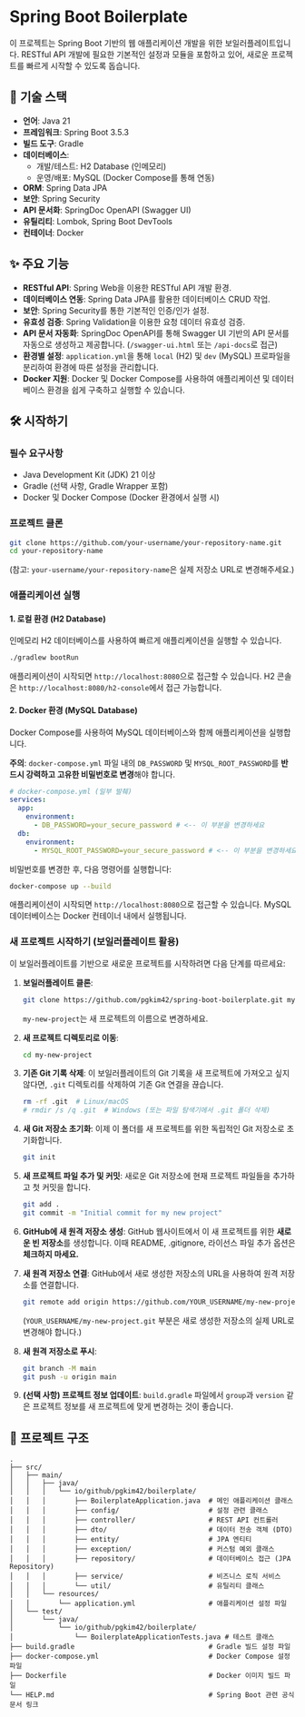 # Spring Boot Boilerplate

이 프로젝트는 Spring Boot 기반의 웹 애플리케이션 개발을 위한 보일러플레이트입니다. RESTful API 개발에 필요한 기본적인 설정과 모듈을 포함하고 있어, 새로운 프로젝트를 빠르게 시작할 수 있도록 돕습니다.

## 🚀 기술 스택

*   **언어**: Java 21
*   **프레임워크**: Spring Boot 3.5.3
*   **빌드 도구**: Gradle
*   **데이터베이스**: 
    *   개발/테스트: H2 Database (인메모리)
    *   운영/배포: MySQL (Docker Compose를 통해 연동)
*   **ORM**: Spring Data JPA
*   **보안**: Spring Security
*   **API 문서화**: SpringDoc OpenAPI (Swagger UI)
*   **유틸리티**: Lombok, Spring Boot DevTools
*   **컨테이너**: Docker

## ✨ 주요 기능

*   **RESTful API**: Spring Web을 이용한 RESTful API 개발 환경.
*   **데이터베이스 연동**: Spring Data JPA를 활용한 데이터베이스 CRUD 작업.
*   **보안**: Spring Security를 통한 기본적인 인증/인가 설정.
*   **유효성 검증**: Spring Validation을 이용한 요청 데이터 유효성 검증.
*   **API 문서 자동화**: SpringDoc OpenAPI를 통해 Swagger UI 기반의 API 문서를 자동으로 생성하고 제공합니다. (`/swagger-ui.html` 또는 `/api-docs`로 접근)
*   **환경별 설정**: `application.yml`을 통해 `local` (H2) 및 `dev` (MySQL) 프로파일을 분리하여 환경에 따른 설정을 관리합니다.
*   **Docker 지원**: Docker 및 Docker Compose를 사용하여 애플리케이션 및 데이터베이스 환경을 쉽게 구축하고 실행할 수 있습니다.

## 🛠️ 시작하기

### 필수 요구사항

*   Java Development Kit (JDK) 21 이상
*   Gradle (선택 사항, Gradle Wrapper 포함)
*   Docker 및 Docker Compose (Docker 환경에서 실행 시)

### 프로젝트 클론

```bash
git clone https://github.com/your-username/your-repository-name.git
cd your-repository-name
```
(참고: `your-username/your-repository-name`은 실제 저장소 URL로 변경해주세요.)

### 애플리케이션 실행

#### 1. 로컬 환경 (H2 Database)

인메모리 H2 데이터베이스를 사용하여 빠르게 애플리케이션을 실행할 수 있습니다.

```bash
./gradlew bootRun
```

애플리케이션이 시작되면 `http://localhost:8080`으로 접근할 수 있습니다. H2 콘솔은 `http://localhost:8080/h2-console`에서 접근 가능합니다.

#### 2. Docker 환경 (MySQL Database)

Docker Compose를 사용하여 MySQL 데이터베이스와 함께 애플리케이션을 실행합니다.

**주의**: `docker-compose.yml` 파일 내의 `DB_PASSWORD` 및 `MYSQL_ROOT_PASSWORD`를 **반드시 강력하고 고유한 비밀번호로 변경**해야 합니다.

```yaml
# docker-compose.yml (일부 발췌)
services:
  app:
    environment:
      - DB_PASSWORD=your_secure_password # <-- 이 부분을 변경하세요
  db:
    environment:
      - MYSQL_ROOT_PASSWORD=your_secure_password # <-- 이 부분을 변경하세요
```

비밀번호를 변경한 후, 다음 명령어를 실행합니다:

```bash
docker-compose up --build
```

애플리케이션이 시작되면 `http://localhost:8080`으로 접근할 수 있습니다. MySQL 데이터베이스는 Docker 컨테이너 내에서 실행됩니다.

### 새 프로젝트 시작하기 (보일러플레이트 활용)

이 보일러플레이트를 기반으로 새로운 프로젝트를 시작하려면 다음 단계를 따르세요:

1.  **보일러플레이트 클론**:
    ```bash
    git clone https://github.com/pgkim42/spring-boot-boilerplate.git my-new-project
    ```
    `my-new-project`는 새 프로젝트의 이름으로 변경하세요.

2.  **새 프로젝트 디렉토리로 이동**:
    ```bash
    cd my-new-project
    ```

3.  **기존 Git 기록 삭제**:
    이 보일러플레이트의 Git 기록을 새 프로젝트에 가져오고 싶지 않다면, `.git` 디렉토리를 삭제하여 기존 Git 연결을 끊습니다.
    ```bash
    rm -rf .git  # Linux/macOS
    # rmdir /s /q .git  # Windows (또는 파일 탐색기에서 .git 폴더 삭제)
    ```

4.  **새 Git 저장소 초기화**:
    이제 이 폴더를 새 프로젝트를 위한 독립적인 Git 저장소로 초기화합니다.
    ```bash
    git init
    ```

5.  **새 프로젝트 파일 추가 및 커밋**:
    새로운 Git 저장소에 현재 프로젝트 파일들을 추가하고 첫 커밋을 합니다.
    ```bash
    git add .
    git commit -m "Initial commit for my new project"
    ```

6.  **GitHub에 새 원격 저장소 생성**:
    GitHub 웹사이트에서 이 새 프로젝트를 위한 **새로운 빈 저장소**를 생성합니다. 이때 README, .gitignore, 라이선스 파일 추가 옵션은 **체크하지 마세요.**

7.  **새 원격 저장소 연결**:
    GitHub에서 새로 생성한 저장소의 URL을 사용하여 원격 저장소를 연결합니다.
    ```bash
    git remote add origin https://github.com/YOUR_USERNAME/my-new-project.git
    ```
    (`YOUR_USERNAME/my-new-project.git` 부분은 새로 생성한 저장소의 실제 URL로 변경해야 합니다.)

8.  **새 원격 저장소로 푸시**:
    ```bash
    git branch -M main
    git push -u origin main
    ```

9.  **(선택 사항) 프로젝트 정보 업데이트**:
    `build.gradle` 파일에서 `group`과 `version` 같은 프로젝트 정보를 새 프로젝트에 맞게 변경하는 것이 좋습니다.

## 📂 프로젝트 구조

```
.
├── src/
│   ├── main/
│   │   ├── java/
│   │   │   └── io/github/pgkim42/boilerplate/
│   │   │       ├── BoilerplateApplication.java  # 메인 애플리케이션 클래스
│   │   │       ├── config/                      # 설정 관련 클래스
│   │   │       ├── controller/                  # REST API 컨트롤러
│   │   │       ├── dto/                         # 데이터 전송 객체 (DTO)
│   │   │       ├── entity/                      # JPA 엔티티
│   │   │       ├── exception/                   # 커스텀 예외 클래스
│   │   │       ├── repository/                  # 데이터베이스 접근 (JPA Repository)
│   │   │       ├── service/                     # 비즈니스 로직 서비스
│   │   │       └── util/                        # 유틸리티 클래스
│   │   └── resources/
│   │       └── application.yml                  # 애플리케이션 설정 파일
│   └── test/
│       └── java/
│           └── io/github/pgkim42/boilerplate/
│               └── BoilerplateApplicationTests.java # 테스트 클래스
├── build.gradle                                 # Gradle 빌드 설정 파일
├── docker-compose.yml                           # Docker Compose 설정 파일
├── Dockerfile                                   # Docker 이미지 빌드 파일
└── HELP.md                                      # Spring Boot 관련 공식 문서 링크
```